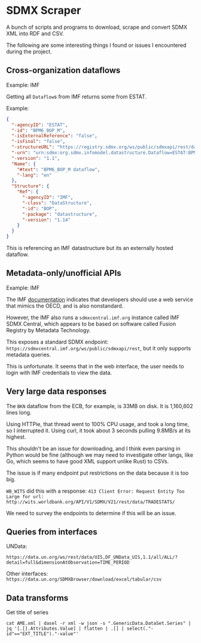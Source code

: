 
# SDMX Scraper

A bunch of scripts and programs to download, scrape and convert SDMX XML into RDF and CSV.

The following are some interesting things I found or issues I encountered during the project.

## Cross-organization dataflows
Example: IMF

Getting all `Dataflow`s from IMF returns some from ESTAT.

Example:

```json
{
  "-agencyID": "ESTAT",
  "-id": "BPM6_BOP_M",
  "-isExternalReference": "false",
  "-isFinal": "false",
  "-structureURL": "https://registry.sdmx.org/ws/public/sdmxapi/rest/dataflow/ESTAT/BPM6_BOP_M/1.1",
  "-urn": "urn:sdmx:org.sdmx.infomodel.datastructure.Dataflow=ESTAT:BPM6_BOP_M(1.1)",
  "-version": "1.1",
  "Name": {
    "#text": "BPM6_BOP_M dataflow",
    "-lang": "en"
  },
  "Structure": {
    "Ref": {
      "-agencyID": "IMF",
      "-class": "DataStructure",
      "-id": "BOP",
      "-package": "datastructure",
      "-version": "1.14"
    }
  }
}
```

This is referencing an IMF datastructure but its an externally hosted dataflow.

## Metadata-only/unofficial APIs

Example: IMF

The IMF [documentation](https://datahelp.imf.org/knowledgebase/articles/667678-using-sdmx-2-1-web-service) indicates that developers should use a web service that mimics the OECD, and is also nonstandard.

However, the IMF also runs a `sdmxcentral.imf.org` instance called IMF SDMX Central, which appears to be based on software called Fusion Registry by Metadata Technology.

This exposes a standard SDMX endpoint: `https://sdmxcentral.imf.org/ws/public/sdmxapi/rest`, but it only supports metadata queries.

This is unfortunate. It seems that in the web interface, the user needs to login with IMF credentials to view the data.

## Very large data responses

The `BKN` dataflow from the ECB, for example, is 33MB on disk. It is 1,160,602 lines long.

Using HTTPie, that thread went to 100% CPU usage, and took a long time, so I interrupted it. Using curl, it took about 3 seconds pulling 9.8MB/s at its highest.

This shouldn't be an issue for downloading, and I think even parsing in Python would be fine (although we may need to investigate other langs, like Go, which seems to have good XML support unlike Rust) to CSVs.

The issue is if many endpoint put restrictions on the data because it is too big.

`WB_WITS` did this with a response: `413 Client Error: Request Entity Too Large for url: http://wits.worldbank.org/API/V1/SDMX/V21/rest/data/TRADESTATS/`

We need to survey the endpoints to determine if this will be an issue.

## Queries from interfaces

UNData:

`https://data.un.org/ws/rest/data/UIS,DF_UNData_UIS,1.1/all/ALL/?detail=full&dimensionAtObservation=TIME_PERIOD`

Other interfaces: `https://data.un.org/SDMXBrowser/download/excel/tabular/csv`

## Data transforms

Get title of series

`cat AME.xml | dasel -r xml -w json -s ".GenericData.DataSet.Series" | jq '[.[].Attributes.Value] | flatten | .[] | select(."-id"=="EXT_TITLE")."-value"'`